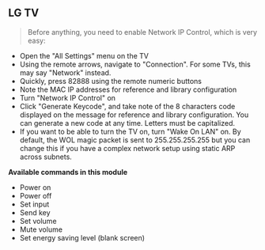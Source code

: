 ## LG TV

> Before anything, you need to enable Network IP Control, which is very easy:

* Open the "All Settings" menu on the TV
* Using the remote arrows, navigate to "Connection". For some TVs, this may say "Network" instead.
* Quickly, press 82888 using the remote numeric buttons
* Note the MAC IP addresses for reference and library configuration
* Turn "Network IP Control" on
* Click "Generate Keycode", and take note of the 8 characters code displayed on the message for reference and library configuration. You can generate a new code at any time.  Letters must be capitalized.
* If you want to be able to turn the TV on, turn "Wake On LAN" on.  By default, the WOL magic packet is sent to 255.255.255.255 but you can change this if you have a complex network setup using static ARP across subnets.

**Available commands in this module**

* Power on
* Power off
* Set input
* Send key
* Set volume
* Mute volume
* Set energy saving level (blank screen)
